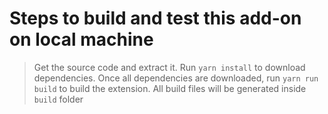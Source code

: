 # Steps to build and test this add-on on local machine

> Get the source code and extract it.
> Run `yarn install` to download dependencies.
> Once all dependencies are downloaded, run `yarn run build` to build the extension.
> All build files will be generated inside `build` folder
